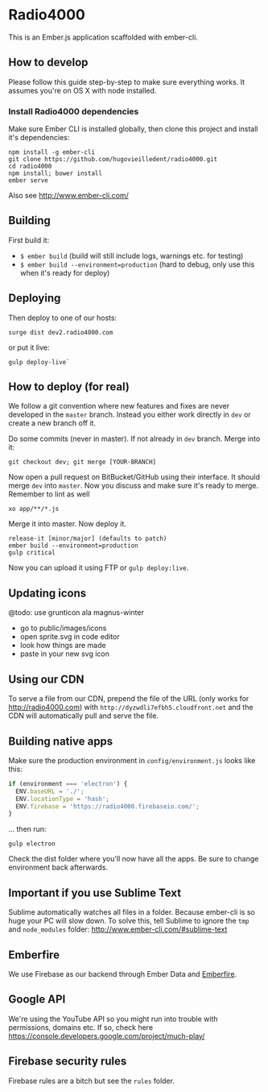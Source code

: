 # Radio4000

This is an Ember.js application scaffolded with ember-cli.

## How to develop

Please follow this guide step-by-step to make sure everything works. It assumes you're on OS X with node installed.

### Install Radio4000 dependencies

Make sure Ember CLI is installed globally, then clone this project and install it's dependencies:

```
npm install -g ember-cli
git clone https://github.com/hugovieilledent/radio4000.git
cd radio4000
npm install; bower install
ember serve
```

Also see http://www.ember-cli.com/

## Building

First build it:

- `$ ember build` (build will still include logs, warnings etc. for testing)
- `$ ember build --environment=production` (hard to debug, only use this when it's ready for deploy)

## Deploying

Then deploy to one of our hosts:

```
surge dist dev2.radio4000.com
```

or put it live:

```
gulp deploy-live`
```

## How to deploy (for real)

We follow a git convention where new features and fixes are never developed in the `master` branch. Instead you either work directly in `dev` or create a new branch off it.

Do some commits (never in master). If not already in `dev` branch. Merge into it:

```
git checkout dev; git merge [YOUR-BRANCH]
```

Now open a pull request on BitBucket/GitHub using their interface. It should merge `dev` into `master`. Now you discuss and make sure it's ready to merge. Remember to lint as well

```
xo app/**/*.js
```


Merge it into master. Now deploy it.

```
release-it [minor/major] (defaults to patch)
ember build --environment=production
gulp critical
```

Now you can upload it using FTP or `gulp deploy:live`.

## Updating icons

@todo: use grunticon ala magnus-winter

- go to public/images/icons
- open sprite.svg in code editor
- look how things are made
- paste in your new svg icon

## Using our CDN

To serve a file from our CDN, prepend the file of the URL (only works for http://radio4000.com) with `http://dyzwdli7efbh5.cloudfront.net` and the CDN will automatically pull and serve the file.

## Building native apps

Make sure the production environment in `config/environment.js` looks like this:

```javascript
if (environment === 'electron') {
  ENV.baseURL = './';
  ENV.locationType = 'hash';
  ENV.firebase = 'https://radio4000.firebaseio.com/';
}
```

… then run:

```
gulp electron
```

Check the dist folder where you'll now have all the apps. Be sure to change environment back afterwards.

## Important if you use Sublime Text

Sublime automatically watches all files in a folder. Because ember-cli is so huge your PC will slow down. To solve this, tell Sublime to ignore the `tmp` and `node_modules` folder: http://www.ember-cli.com/#sublime-text

## Emberfire

We use Firebase as our backend through Ember Data and [Emberfire](https://github.com/firebase/emberfire).

## Google API

We're using the YouTube API so you might run into trouble with permissions, domains etc. If so, check here https://console.developers.google.com/project/much-play/

## Firebase security rules

Firebase rules are a bitch but see the `rules` folder.
